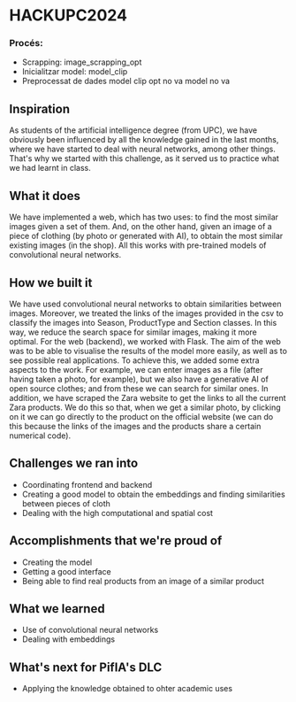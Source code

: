 # HACKUPC2024

### Procés:
- Scrapping: image_scrapping_opt
- Inicialitzar model: model_clip
- Preprocessat de dades
model clip opt no va
model no va

## Inspiration
As students of the artificial intelligence degree (from UPC), we have obviously been influenced by all the knowledge gained in the last months, where we have started to deal with neural networks, among other things. That's why we started with this challenge, as it served us to practice what we had learnt in class.

## What it does
We have implemented a web, which has two uses: to find the most similar images given a set of them. And, on the other hand, given an image of a piece of clothing (by photo or generated with AI), to obtain the most similar existing images (in the shop). All this works with pre-trained models of convolutional neural networks.

## How we built it
We have used convolutional neural networks to obtain similarities between images. Moreover, we treated the links of the images provided in the csv to classify the images into Season, ProductType and Section classes. In this way, we reduce the search space for similar images, making it more optimal.
For the web (backend), we worked with Flask. The aim of the web was to be able to visualise the results of the model more easily, as well as to see possible real applications. To achieve this, we added some extra aspects to the work. For example, we can enter images as a file (after having taken a photo, for example), but we also have a generative AI of open source clothes; and from these we can search for similar ones. In addition, we have scraped the Zara website to get the links to all the current Zara products. We do this so that, when we get a similar photo, by clicking on it we can go directly to the product on the official website (we can do this because the links of the images and the products share a certain numerical code).

## Challenges we ran into
- Coordinating frontend and backend
- Creating a good model to obtain the embeddings and finding similarities between pieces of cloth
- Dealing with the high computational and spatial cost


## Accomplishments that we're proud of
- Creating the model
- Getting a good interface
- Being able to find real products from an image of a similar product 

## What we learned
- Use of convolutional neural networks
- Dealing with embeddings


## What's next for PifIA's DLC
- Applying the knowledge obtained to ohter academic uses
